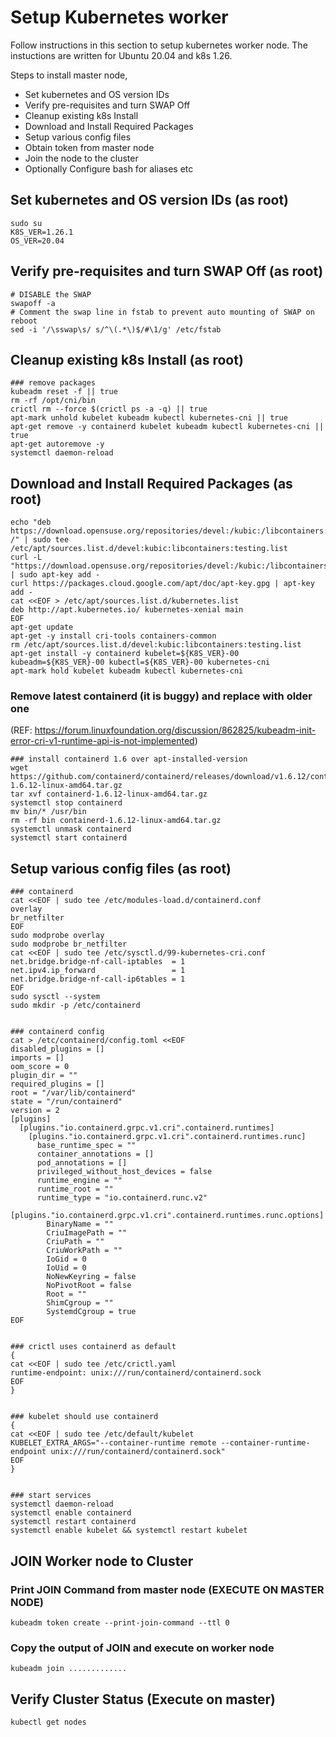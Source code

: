 # Setup Kubernetes worker

Follow instructions in this section to setup kubernetes worker node.
The instuctions are written for Ubuntu 20.04 and k8s 1.26.

Steps to install master node,
- Set kubernetes and OS version IDs
- Verify pre-requisites and turn SWAP Off
- Cleanup existing k8s Install 
- Download and Install Required Packages
- Setup various config files
- Obtain token from master node
- Join the node to the cluster
- Optionally Configure bash for aliases etc

## Set kubernetes and OS version IDs (as root)
```
sudo su
K8S_VER=1.26.1
OS_VER=20.04
```

## Verify pre-requisites and turn SWAP Off (as root)
```
# DISABLE the SWAP
swapoff -a
# Comment the swap line in fstab to prevent auto mounting of SWAP on reboot
sed -i '/\sswap\s/ s/^\(.*\)$/#\1/g' /etc/fstab
```

## Cleanup existing k8s Install (as root)
```
### remove packages
kubeadm reset -f || true
rm -rf /opt/cni/bin
crictl rm --force $(crictl ps -a -q) || true
apt-mark unhold kubelet kubeadm kubectl kubernetes-cni || true
apt-get remove -y containerd kubelet kubeadm kubectl kubernetes-cni || true
apt-get autoremove -y
systemctl daemon-reload
```

## Download and Install Required Packages (as root)
```
echo "deb https://download.opensuse.org/repositories/devel:/kubic:/libcontainers:/stable/xUbuntu_${OS_VER}/ /" | sudo tee /etc/apt/sources.list.d/devel:kubic:libcontainers:testing.list
curl -L "https://download.opensuse.org/repositories/devel:/kubic:/libcontainers:/stable/xUbuntu_${OS_VER}/Release.key" | sudo apt-key add -
curl https://packages.cloud.google.com/apt/doc/apt-key.gpg | apt-key add -
cat <<EOF > /etc/apt/sources.list.d/kubernetes.list
deb http://apt.kubernetes.io/ kubernetes-xenial main
EOF
apt-get update
apt-get -y install cri-tools containers-common
rm /etc/apt/sources.list.d/devel:kubic:libcontainers:testing.list
apt-get install -y containerd kubelet=${K8S_VER}-00 kubeadm=${K8S_VER}-00 kubectl=${K8S_VER}-00 kubernetes-cni
apt-mark hold kubelet kubeadm kubectl kubernetes-cni

```
### Remove latest containerd (it is buggy) and replace with older one
(REF: https://forum.linuxfoundation.org/discussion/862825/kubeadm-init-error-cri-v1-runtime-api-is-not-implemented)
```
### install containerd 1.6 over apt-installed-version
wget https://github.com/containerd/containerd/releases/download/v1.6.12/containerd-1.6.12-linux-amd64.tar.gz
tar xvf containerd-1.6.12-linux-amd64.tar.gz
systemctl stop containerd
mv bin/* /usr/bin
rm -rf bin containerd-1.6.12-linux-amd64.tar.gz
systemctl unmask containerd
systemctl start containerd
```

## Setup various config files (as root)
```
### containerd
cat <<EOF | sudo tee /etc/modules-load.d/containerd.conf
overlay
br_netfilter
EOF
sudo modprobe overlay
sudo modprobe br_netfilter
cat <<EOF | sudo tee /etc/sysctl.d/99-kubernetes-cri.conf
net.bridge.bridge-nf-call-iptables  = 1
net.ipv4.ip_forward                 = 1
net.bridge.bridge-nf-call-ip6tables = 1
EOF
sudo sysctl --system
sudo mkdir -p /etc/containerd


### containerd config
cat > /etc/containerd/config.toml <<EOF
disabled_plugins = []
imports = []
oom_score = 0
plugin_dir = ""
required_plugins = []
root = "/var/lib/containerd"
state = "/run/containerd"
version = 2
[plugins]
  [plugins."io.containerd.grpc.v1.cri".containerd.runtimes]
    [plugins."io.containerd.grpc.v1.cri".containerd.runtimes.runc]
      base_runtime_spec = ""
      container_annotations = []
      pod_annotations = []
      privileged_without_host_devices = false
      runtime_engine = ""
      runtime_root = ""
      runtime_type = "io.containerd.runc.v2"
      [plugins."io.containerd.grpc.v1.cri".containerd.runtimes.runc.options]
        BinaryName = ""
        CriuImagePath = ""
        CriuPath = ""
        CriuWorkPath = ""
        IoGid = 0
        IoUid = 0
        NoNewKeyring = false
        NoPivotRoot = false
        Root = ""
        ShimCgroup = ""
        SystemdCgroup = true
EOF


### crictl uses containerd as default
{
cat <<EOF | sudo tee /etc/crictl.yaml
runtime-endpoint: unix:///run/containerd/containerd.sock
EOF
}


### kubelet should use containerd
{
cat <<EOF | sudo tee /etc/default/kubelet
KUBELET_EXTRA_ARGS="--container-runtime remote --container-runtime-endpoint unix:///run/containerd/containerd.sock"
EOF
}


### start services
systemctl daemon-reload
systemctl enable containerd
systemctl restart containerd
systemctl enable kubelet && systemctl restart kubelet
```

## JOIN Worker node to Cluster

### Print JOIN Command from master node (EXECUTE ON MASTER NODE)
```
kubeadm token create --print-join-command --ttl 0
```

### Copy the output of JOIN and execute on worker node
```
kubeadm join .............
```

## Verify Cluster Status (Execute on master)
```
kubectl get nodes
```
